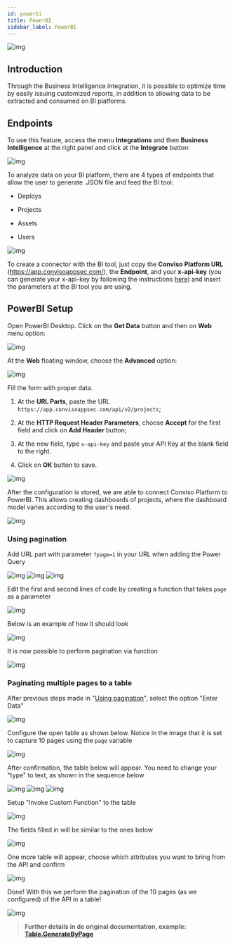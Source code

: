 ```yaml
---
id: powerbi
title: PowerBI
sidebar_label: PowerBI
---
```


<div style={{textAlign: 'center'}}>

![img](../../static/img/powerbi.png)

</div>

## Introduction

Through the Business Intelligence integration, it is possible to optimize time by easily issuing customized reports, in addition to allowing data to be extracted and consumed on BI platforms.

## Endpoints

To use this feature, access the menu **Integrations** and then **Business Intelligence** at the right panel and click at the **Integrate** button:

<div style={{textAlign: 'center'}}>

![img](../../static/img/bi-img1.png)

</div>

To analyze data on your BI platform, there are 4 types of endpoints that allow the user to generate .JSON file and feed the BI tool: 

- Deploys

- Projects

- Assets

- Users

<div style={{textAlign: 'center'}}>

![img](../../static/img/bi-img2.png)

</div>

To create a connector with the BI tool, just copy the **Conviso Platform URL** (https://app.convisoappsec.com/), the **Endpoint**, and your **x-api-key** (you can generate your x-api-key by following the instructions [here](../../api/generate-apikey)) and insert the parameters at the BI tool you are using.

## PowerBI Setup

Open PowerBI Desktop. Click on the **Get Data** button and then on **Web** menu option:

<div style={{textAlign: 'center'}}>

![img](../../static/img/powerbi-img1.png)

</div>

At the **Web** floating window, choose the **Advanced** option:

<div style={{textAlign: 'center'}}>

![img](../../static/img/powerbi-img2.png)

</div>

Fill the form with proper data.

1. At the **URL Parts**, paste the URL ```https://app.convisoappsec.com/api/v2/projects```;

2. At the **HTTP Request Header Parameters**, choose **Accept** for the first field and click on **Add Header** button;

3. At the new field, type ```x-api-key``` and paste your API Key at the blank field to the right.

4. Click on **OK** button to save.

<div style={{textAlign: 'center'}}>

![img](../../static/img/powerbi-img3.png)

</div>

After the configuration is stored, we are able to connect Conviso Platform to PowerBI. This allows creating dashboards of projects, where the dashboard model varies according to the user's need.

<div style={{textAlign: 'center'}}>

![img](../../static/img/powerbi-img4.png)

</div>


### Using pagination

Add URL part with parameter `?page=1` in your URL when adding the Power Query

<div style={{textAlign: 'center'}}>

![img](../../static/img/powerbi/powerbi-img1.png)
![img](../../static/img/powerbi/powerbi-img2.png)
![img](../../static/img/powerbi/powerbi-img3.png)

</div>

Edit the first and second lines of code by creating a function that takes `page` as a parameter

<div style={{textAlign: 'center'}}>

![img](../../static/img/powerbi/powerbi-img4.png)

</div>

Below is an example of how it should look

<div style={{textAlign: 'center'}}>

![img](../../static/img/powerbi/powerbi-img5.png)

</div>

It is now possible to perform pagination via function

<div style={{textAlign: 'center'}}>

![img](../../static/img/powerbi/powerbi-img6.png)

</div>

### Paginating multiple pages to a table

After previous steps made in "[Using pagination](#using-pagination)", select the option "Enter Data"

<div style={{textAlign: 'center'}}>

![img](../../static/img/powerbi/powerbi-img7.png)

</div>

Configure the open table as shown below. Notice in the image that it is set to capture 10 pages using the `page` variable

<div style={{textAlign: 'center'}}>

![img](../../static/img/powerbi/powerbi-img8.png)

</div>

After confirmation, the table below will appear. You need to change your "type" to text, as shown in the sequence below

<div style={{textAlign: 'center'}}>

![img](../../static/img/powerbi/powerbi-img9.png)
![img](../../static/img/powerbi/powerbi-img10.png)
![img](../../static/img/powerbi/powerbi-img11.png)

</div>

Setup "Invoke Custom Function" to the table

<div style={{textAlign: 'center'}}>

![img](../../static/img/powerbi/powerbi-img12.png)

</div>

The fields filled in will be similar to the ones below

<div style={{textAlign: 'center'}}>

![img](../../static/img/powerbi/powerbi-img13.png)

</div>

One more table will appear, choose which attributes you want to bring from the API and confirm

<div style={{textAlign: 'center'}}>

![img](../../static/img/powerbi/powerbi-img14.png)

</div>

Done! With this we perform the pagination of the 10 pages (as we configured) of the API in a table!

<div style={{textAlign: 'center'}}>

![img](../../static/img/powerbi/powerbi-img15.png)

</div>

> **Further details in de original documentation, example: [Table.GenerateByPage](https://docs.microsoft.com/en-us/power-query/helperfunctions#tablegeneratebypage)**